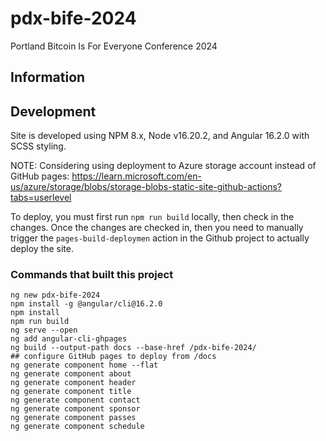 # pdx-bife-2024

Portland Bitcoin Is For Everyone Conference 2024

## Information


## Development

Site is developed using NPM 8.x, Node v16.20.2, and Angular 16.2.0 with SCSS styling.

NOTE: Considering using deployment to Azure storage account instead of GitHub pages: https://learn.microsoft.com/en-us/azure/storage/blobs/storage-blobs-static-site-github-actions?tabs=userlevel

To deploy, you must first run `npm run build` locally, then check in the changes.   Once the changes are checked in, then you need to manually
  trigger the `pages-build-deploymen` action in the Github project to actually deploy the site.

### Commands that built this project

    ng new pdx-bife-2024
    npm install -g @angular/cli@16.2.0
    npm install
    npm run build
    ng serve --open
    ng add angular-cli-ghpages
    ng build --output-path docs --base-href /pdx-bife-2024/
    ## configure GitHub pages to deploy from /docs
    ng generate component home --flat
    ng generate component about
    ng generate component header
    ng generate component title
    ng generate component contact
    ng generate component sponsor
    ng generate component passes
    ng generate component schedule
